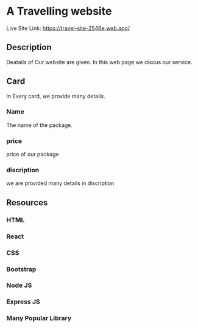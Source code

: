 # A Travelling website

Live Site Link: https://travel-site-2546e.web.app/

## Description

Deatails of Our website are given. In this web page we discus our service.

## Card

In Every card, we provide many details.

### Name

The name of the package.


### price

price of our package

### discription

we are provided many details in discription


## Resources

### HTML

### React

### CSS

### Bootstrap

### Node JS

### Express JS

### Many Popular Library


